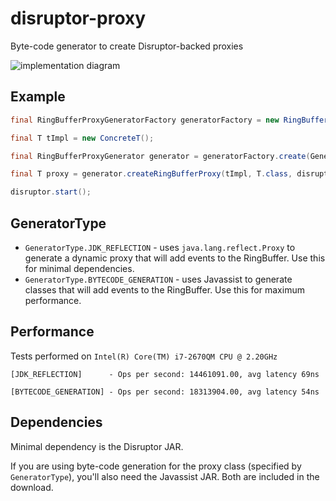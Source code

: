 disruptor-proxy
===============

Byte-code generator to create Disruptor-backed proxies

![implementation diagram](http://img.epickrram.com/projects/ringbuffer-proxy.png)

Example
-------

```java
final RingBufferProxyGeneratorFactory generatorFactory = new RingBufferProxyGeneratorFactory();

final T tImpl = new ConcreteT();

final RingBufferProxyGenerator generator = generatorFactory.create(GeneratorType.BYTECODE_GENERATION);

final T proxy = generator.createRingBufferProxy(tImpl, T.class, disruptor, OverflowStrategy.DROP);

disruptor.start();
```

GeneratorType
-------------

* `GeneratorType.JDK_REFLECTION` - uses `java.lang.reflect.Proxy` to generate a dynamic proxy that will add events to the RingBuffer. Use this for minimal dependencies.
* `GeneratorType.BYTECODE_GENERATION` - uses Javassist to generate classes that will add events to the RingBuffer. Use this for maximum performance.

Performance
-----------

Tests performed on `Intel(R) Core(TM) i7-2670QM CPU @ 2.20GHz`

`[JDK_REFLECTION]      - Ops per second: 14461091.00, avg latency 69ns`

`[BYTECODE_GENERATION] - Ops per second: 18313904.00, avg latency 54ns`



Dependencies
------------

Minimal dependency is the Disruptor JAR. 

If you are using byte-code generation for the proxy class (specified by `GeneratorType`), you'll also need the Javassist JAR. Both are included in the download.
